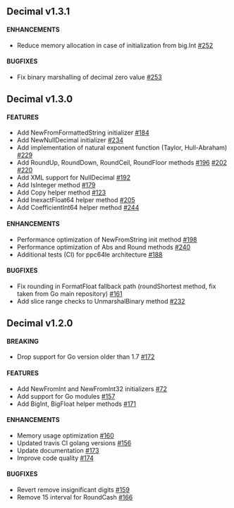 ## Decimal v1.3.1

#### ENHANCEMENTS
- Reduce memory allocation in case of initialization from big.Int [#252](https://github.com/gozelle/decimal/pull/252)

#### BUGFIXES
- Fix binary marshalling of decimal zero value  [#253](https://github.com/gozelle/decimal/pull/253)

## Decimal v1.3.0

#### FEATURES
- Add NewFromFormattedString initializer [#184](https://github.com/gozelle/decimal/pull/184)
- Add NewNullDecimal initializer [#234](https://github.com/gozelle/decimal/pull/234)
- Add implementation of natural exponent function (Taylor, Hull-Abraham) [#229](https://github.com/gozelle/decimal/pull/229)
- Add RoundUp, RoundDown, RoundCeil, RoundFloor methods [#196](https://github.com/gozelle/decimal/pull/196) [#202](https://github.com/gozelle/decimal/pull/202) [#220](https://github.com/gozelle/decimal/pull/220)
- Add XML support for NullDecimal [#192](https://github.com/gozelle/decimal/pull/192)
- Add IsInteger method [#179](https://github.com/gozelle/decimal/pull/179)
- Add Copy helper method [#123](https://github.com/gozelle/decimal/pull/123)
- Add InexactFloat64 helper method [#205](https://github.com/gozelle/decimal/pull/205)
- Add CoefficientInt64 helper method [#244](https://github.com/gozelle/decimal/pull/244)

#### ENHANCEMENTS
- Performance optimization of NewFromString init method [#198](https://github.com/gozelle/decimal/pull/198)
- Performance optimization of Abs and Round methods [#240](https://github.com/gozelle/decimal/pull/240)
- Additional tests (CI) for ppc64le architecture [#188](https://github.com/gozelle/decimal/pull/188)

#### BUGFIXES
- Fix rounding in FormatFloat fallback path (roundShortest method, fix taken from Go main repository) [#161](https://github.com/gozelle/decimal/pull/161)
- Add slice range checks to UnmarshalBinary method [#232](https://github.com/gozelle/decimal/pull/232)

## Decimal v1.2.0

#### BREAKING
- Drop support for Go version older than 1.7 [#172](https://github.com/gozelle/decimal/pull/172)

#### FEATURES
- Add NewFromInt and NewFromInt32 initializers [#72](https://github.com/gozelle/decimal/pull/72)
- Add support for Go modules [#157](https://github.com/gozelle/decimal/pull/157)
- Add BigInt, BigFloat helper methods [#171](https://github.com/gozelle/decimal/pull/171)

#### ENHANCEMENTS
- Memory usage optimization [#160](https://github.com/gozelle/decimal/pull/160)
- Updated travis CI golang versions [#156](https://github.com/gozelle/decimal/pull/156)
- Update documentation [#173](https://github.com/gozelle/decimal/pull/173)
- Improve code quality [#174](https://github.com/gozelle/decimal/pull/174)

#### BUGFIXES
- Revert remove insignificant digits [#159](https://github.com/gozelle/decimal/pull/159)
- Remove 15 interval for RoundCash [#166](https://github.com/gozelle/decimal/pull/166)
